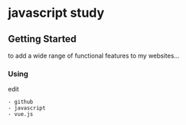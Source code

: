 # javascript study

## Getting Started

to add a wide range of functional features to my websites...

### Using

edit


```
- github
- javascript
- vue.js

```